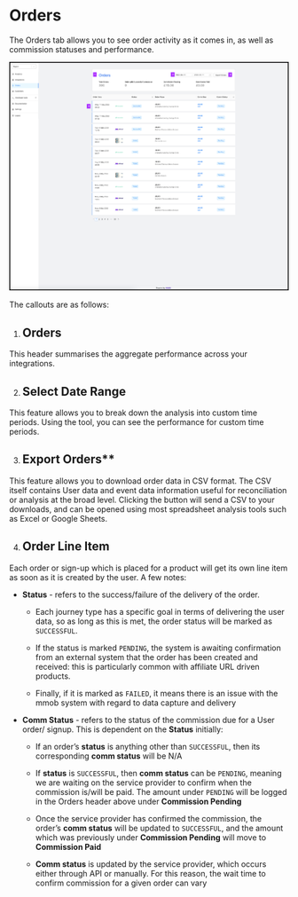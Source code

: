 # Orders


The Orders tab allows you to see order activity as it comes in, as well as commission statuses and performance.

![](./../../images/cp-order-list.png)

The callouts are as follows:

1.  ## Orders
    

This header summarises the aggregate performance across your integrations.

2. ## Select Date Range

This feature allows you to break down the analysis into custom time periods. Using the tool, you can see the performance for custom time periods.

3. ## Export Orders**

This feature allows you to download order data in CSV format. The CSV itself contains User data and event data information useful for reconciliation or analysis at the broad level. Clicking the button will send a CSV to your downloads, and can be opened using most spreadsheet analysis tools such as Excel or Google Sheets.

4. ## Order Line Item

Each order or sign-up which is placed for a product will get its own line item as soon as it is created by the user. A few notes:

*   **Status** \- refers to the success/failure of the delivery of the order.
    
    *   Each journey type has a specific goal in terms of delivering the user data, so as long as this is met, the order status will be marked as `SUCCESSFUL`.
        
    *   If the status is marked `PENDING`, the system is awaiting confirmation from an external system that the order has been created and received: this is particularly common with affiliate URL driven products.
        
    *   Finally, if it is marked as `FAILED`, it means there is an issue with the mmob system with regard to data capture and delivery
        
*   **Comm Status** - refers to the status of the commission due for a User order/ signup. This is dependent on the **Status** initially:
    
    *   If an order’s **status** is anything other than `SUCCESSFUL`, then its corresponding **comm status** will be N/A
        
    *   If **status** is `SUCCESSFUL`, then **comm status** can be `PENDING`, meaning we are waiting on the service provider to confirm when the commission is/will be paid. The amount under `PENDING` will be logged in the Orders header above under **Commission Pending**
        
    *   Once the service provider has confirmed the commission, the order’s **comm status** will be updated to `SUCCESSFUL`, and the amount which was previously under **Commission Pending** will move to **Commission Paid**
        
    *   **Comm status** is updated by the service provider, which occurs either through API or manually. For this reason, the wait time to confirm commission for a given order can vary
        
